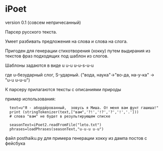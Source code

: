 # iPoet
version 0.1 (совсем непричесанный)

Парсер русского текста.

Умеет разбивать предложения на слова и слова на слога.

Пригоден для генерации стихотворения (хокку) путем выдирания из текстов фраз подходящих под шаблон из слогов. 

Шаблоны задаются в виде u u-u u-u-s-u-u 

где u-безударный слог, S-ударный. ("вода, наука"->"во-да, на-у-ка" -> "u-u u-u-u")

К парсеру прилагаются тексты с описаниями природы

пример использования:

      text=u"Я - аборди́рованный,  зовусь я Миша. От меня вам фунт гашиша!"
      print (stringTokenizer(text,["вам",'?!','!?','?','!','.']))
      # слова "вам" не будет в результирующем списке
      
      seasonText=iPoet2.readFromFile("leto.txt")
      phrases=loadPhrases(seasonText,"u-u-u u-u")

файл posthaiku.py для примера генерации хокку из дампа постов с фейсбука


